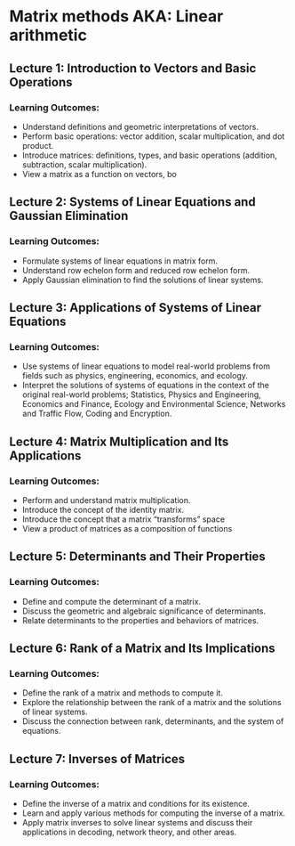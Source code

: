 # Matrix methods AKA: Linear arithmetic 

## Lecture 1: Introduction to Vectors and Basic Operations 
### Learning Outcomes: 
* Understand definitions and geometric interpretations of vectors. 
* Perform basic operations: vector addition, scalar multiplication, and dot product. 
* Introduce matrices: definitions, types, and basic operations (addition, subtraction, scalar multiplication). 
* View a matrix as a function on vectors, bo 

## Lecture 2: Systems of Linear Equations and Gaussian Elimination 
### Learning Outcomes: 
* Formulate systems of linear equations in matrix form. 
* Understand row echelon form and reduced row echelon form. 
* Apply Gaussian elimination to find the solutions of linear systems. 

## Lecture 3: Applications of Systems of Linear Equations 
### Learning Outcomes: 
* Use systems of linear equations to model real-world problems from fields such as physics, engineering, economics, and ecology. 
* Interpret the solutions of systems of equations in the context of the original real-world problems; Statistics, Physics and Engineering, Economics and Finance, Ecology and Environmental Science,  Networks and Traffic Flow, Coding and Encryption. 

## Lecture 4: Matrix Multiplication and Its Applications 
### Learning Outcomes: 
* Perform and understand matrix multiplication. 
* Introduce the concept of the identity matrix. 
* Introduce the concept that a matrix “transforms” space 
* View a product of matrices as a composition of functions 

## Lecture 5: Determinants and Their Properties 
### Learning Outcomes: 
* Define and compute the determinant of a matrix. 
* Discuss the geometric and algebraic significance of determinants. 
* Relate determinants to the properties and behaviors of matrices. 

## Lecture 6: Rank of a Matrix and Its Implications 
### Learning Outcomes: 
* Define the rank of a matrix and methods to compute it. 
* Explore the relationship between the rank of a matrix and the solutions of linear systems. 
* Discuss the connection between rank, determinants, and the system of equations. 

## Lecture 7: Inverses of Matrices 
### Learning Outcomes: 
* Define the inverse of a matrix and conditions for its existence. 
* Learn and apply various methods for computing the inverse of a matrix. 
* Apply matrix inverses to solve linear systems and discuss their applications in decoding, network theory, and other areas. 

 
